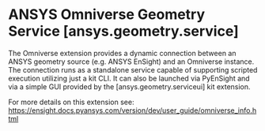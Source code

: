 # ANSYS Omniverse Geometry Service [ansys.geometry.service]

The Omniverse extension provides a dynamic connection between an ANSYS
geometry source (e.g. ANSYS EnSight) and an Omniverse instance.  The
connection runs as a standalone service capable of supporting scripted
execution utilizing just a kit CLI.  It can also be launched via
PyEnSight and via a simple GUI provided by the [ansys.geometry.serviceui]
kit extension.

For more details on this extension see:
https://ensight.docs.pyansys.com/version/dev/user_guide/omniverse_info.html


